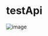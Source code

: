 # testApi
![image](https://github.com/hoangakccm/testApi/assets/96946712/c87c7b7a-e04d-4877-9af4-91e37315e2a4)
